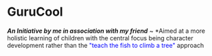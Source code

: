 # GuruCool 

__*An Initiative by me in association with my friend*__
 ~ *Aimed at a more holistic learning of children with the central focus being character development rather than the <span style="color:blue"> "teach the fish to climb a tree" </span>approach
 

 
